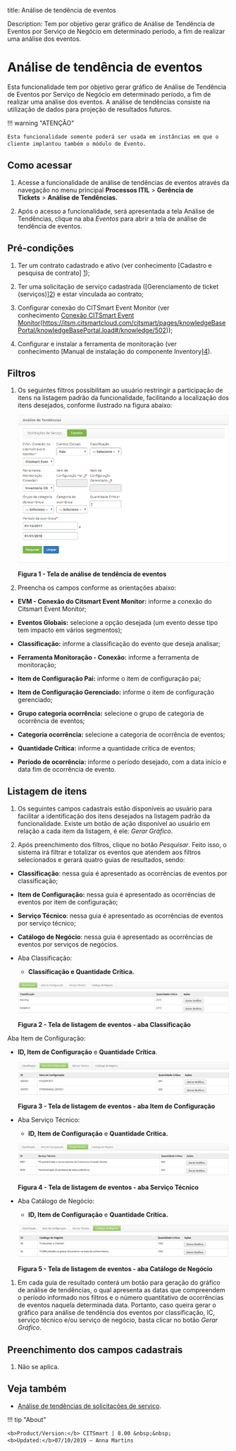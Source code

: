 title: Análise de tendência de eventos

Description: Tem por objetivo gerar gráfico de Análise de Tendência de Eventos
por Serviço de Negócio em determinado período, a fim de realizar uma análise dos
eventos.

# Análise de tendência de eventos

Esta funcionalidade tem por objetivo gerar gráfico de Análise de Tendência de
Eventos por Serviço de Negócio em determinado período, a fim de realizar uma
análise dos eventos. A análise de tendências consiste na utilização de dados
para projeção de resultados futuros.

!!! warning "ATENÇÃO"

    Esta funcionalidade somente poderá ser usada em instâncias em que o
    cliente implantou também o módulo de Evento.

Como acessar
------------

1.  Acesse a funcionalidade de análise de tendências de eventos através da
    navegação no menu principal **Processos ITIL** > **Gerência de
    Tickets** > **Análise de Tendências.**

2.  Após o acesso a funcionalidade, será apresentada a tela Análise de
    Tendências, clique na aba *Eventos* para abrir a tela de análise de
    tendência de eventos.

Pré-condições
-------------

1.  Ter um contrato cadastrado e ativo (ver conhecimento [Cadastro e pesquisa de
    contrato] [1](https://itsm.citsmartcloud.com/citsmart/pages/knowledgeBasePortal/knowledgeBasePortal.load#/knowledge/256));

2.  Ter uma solicitação de serviço cadastrada ([Gerenciamento de ticket
    (serviços)][2](https://itsm.citsmartcloud.com/citsmart/pages/knowledgeBasePortal/knowledgeBasePortal.load#/knowledge/4699))
    e estar vinculada ao contrato;

3.  Configurar conexão do CITSmart Event Monitor (ver conhecimento [Conexão
    CITSmart Event
    Monitor][3](https://itsm.citsmartcloud.com/citsmart/pages/knowledgeBasePortal/knowledgeBasePortal.load#/knowledge/502));

4.  Configurar e instalar a ferramenta de monitoração (ver conhecimento [Manual
    de instalação do componente
    Inventory][4](https://itsm.citsmartcloud.com/citsmart/pages/knowledgeBasePortal/knowledgeBasePortal.load#/knowledge/170)).

Filtros
-------

1.  Os seguintes filtros possibilitam ao usuário restringir a participação de
    itens na listagem padrão da funcionalidade, facilitando a localização dos
    itens desejados, conforme ilustrado na figura abaixo:

    ![trend 1](images/event-trends-1.png)    
    
    **Figura 1 - Tela de análise de tendência de eventos**

1.  Preencha os campos conforme as orientações abaixo:

-   **EVM - Conexão do Citsmart Event Monitor:** informe a conexão do Citsmart
    Event Monitor;

-   **Eventos Globais:** selecione a opção desejada (um evento desse tipo tem
    impacto em vários segmentos);

-   **Classificação:** informe a classificação do evento que deseja analisar;

-   **Ferramenta Monitoração - Conexão:** informe a ferramenta de monitoração;

-   **Item de Configuração Pai:** informe o item de configuração pai;

-   **Item de Configuração Gerenciado:** informe o item de configuração
    gerenciado;

-   **Grupo categoria ocorrência:** selecione o grupo de categoria de ocorrência
    de eventos;

-   **Categoria ocorrência:** selecione a categoria de ocorrência de eventos;

-   **Quantidade Crítica:** informe a quantidade crítica de eventos;

-   **Período de ocorrência:** informe o período desejado, com a data início e
    data fim de ocorrência de evento.

Listagem de itens
-----------------

1.  Os seguintes campos cadastrais estão disponíveis ao usuário para facilitar a
    identificação dos itens desejados na listagem padrão da funcionalidade.
    Existe um botão de ação disponível ao usuário em relação a cada item da
    listagem, é ele: *Gerar Gráfico*.

2.  Após preenchimento dos filtros, clique no botão *Pesquisar*. Feito isso, o
    sistema irá filtrar e totalizar os eventos que atendem aos filtros
    selecionados e gerará quatro guias de resultados, sendo:

-   **Classificação**: nessa guia é apresentado as ocorrências de eventos por
    classificação;

-   **Item de Configuração:** nessa guia é apresentado as ocorrências de eventos
    por item de configuração;

-   **Serviço Técnico**: nessa guia é apresentado as ocorrências de eventos por
    serviço técnico;

-   **Catálogo de Negócio**: nessa guia é apresentado as ocorrências de eventos
    por serviços de negócios.

-   Aba Classificação:

    -   **Classificação **e** Quantidade Crítica.**


    ![trend 2](images/event-trends-2.png)

    **Figura 2 - Tela de listagem de eventos - aba Classificação**

Aba Item de Configuração:

-   **ID, Item de Configuração** e **Quantidade Crítica**.

    ![trend 3](images/event-trends-3.png)

    **Figura 3 - Tela de listagem de eventos - aba Item de Configuração**

-   Aba Serviço Técnico:

    -   **ID, Item de Configuração** e **Quantidade Crítica.**

    ![trend 4](images/event-trends-4.png)

    **Figura 4 - Tela de listagem de eventos - aba Serviço Técnico**

-   Aba Catálogo de Negócio:

    -   **ID, Item de Configuração** e **Quantidade Crítica.**

    ![trend 5](images/event-trends-5.png)

    **Figura 5 - Tela de listagem de eventos - aba Catálogo de Negócio**

1.  Em cada guia de resultado conterá um botão para geração do gráfico de
    análise de tendências, o qual apresenta as datas que compreendem o período
    informado nos filtros e o número quantitativo de ocorrências de eventos
    naquela determinada data. Portanto, caso queira gerar o gráfico para análise
    de tendência dos eventos por classificação, IC, serviço técnico e/ou serviço
    de negócio, basta clicar no botão *Gerar Gráfico*.

Preenchimento dos campos cadastrais
-----------------------------------

1.  Não se aplica.

Veja também
-----------

-   [Análise de tendências de solicitações de
    serviço](https://itsm.citsmartcloud.com/citsmart/pages/knowledgeBasePortal/knowledgeBasePortal.load#/knowledge/395).

[1]:
[2]:
[3]:
[4]:

!!! tip "About"

    <b>Product/Version:</b> CITSmart | 8.00 &nbsp;&nbsp;
    <b>Updated:</b>07/10/2019 – Anna Martins

